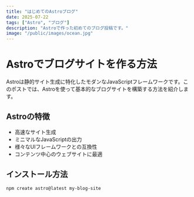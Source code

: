 ```yaml
---
title: "はじめてのAstroブログ"
date: 2025-07-22
tags: ["Astro", "ブログ"]
description: "Astroで作った初めてのブログ投稿です。"
image: "/public/images/ocean.jpg"
---
```


# Astroでブログサイトを作る方法

Astroは静的サイト生成に特化したモダンなJavaScriptフレームワークです。このポストでは、Astroを使って基本的なブログサイトを構築する方法を紹介します。

## Astroの特徴

- 高速なサイト生成
- ミニマルなJavaScriptの出力
- 様々なUIフレームワークとの互換性
- コンテンツ中心のウェブサイトに最適

## インストール方法

```bash
npm create astro@latest my-blog-site
```
